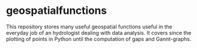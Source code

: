 # geospatialfunctions
This repository stores many useful geospatial functions useful in the everyday job of an hydrologist dealing with data analysis. It covers since the plotting of points in Python until the computation of gaps and Gannt-graphs.

